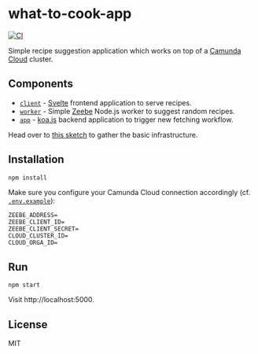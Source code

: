 # what-to-cook-app

[![CI](https://github.com/pinussilvestrus/what-to-cook-app/workflows/CI/badge.svg)](https://github.com/pinussilvestrus/what-to-cook-app/actions?query=workflow%3ACI)

Simple recipe suggestion application which works on top of a [Camunda Cloud](https://camunda.com/en/products/cloud/) cluster.

## Components

* [`client`](./client) - [Svelte](http://svelte.dev/) frontend application to serve recipes.
* [`worker`](./worker) - Simple [Zeebe](https://zeebe.io/) Node.js worker to suggest random recipes.
* [`app`](./app) - [koa.js](https://koajs.com/) backend application to trigger new fetching workflow.

Head over to [this sketch](https://excalidraw.com/#json=5288444762783744,NxCS_uB1UlkP_kTL-iQRZQ) to gather the basic infrastructure.

## Installation

```sh
npm install
```

Make sure you configure your Camunda Cloud connection accordingly (cf. [`.env.example`](./.env.example)):

```text
ZEEBE_ADDRESS=
ZEEBE_CLIENT_ID=
ZEEBE_CLIENT_SECRET=
CLOUD_CLUSTER_ID=
CLOUD_ORGA_ID=
```

## Run

```
npm start
```

Visit http://localhost:5000.

## License

MIT
